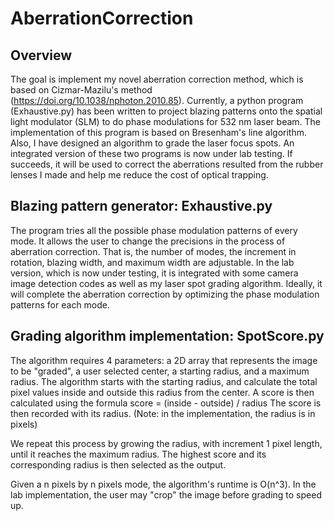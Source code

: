 # AberrationCorrection

## Overview
The goal is implement my novel aberration correction method, which is based on Cizmar-Mazilu's method (https://doi.org/10.1038/nphoton.2010.85). Currently, a python 
program (Exhaustive.py) has been written to project blazing patterns onto the spatial light modulator (SLM) to do phase modulations for 532 nm laser beam. The 
implementation of this program is based on Bresenham's line algorithm. Also, I have designed an algorithm to grade the laser focus spots. An integrated version of these
two programs is now under lab testing. If succeeds, it will be used to correct the aberrations resulted from the rubber lenses I made and help me reduce the cost of 
optical trapping.

## Blazing pattern generator: Exhaustive.py
The program tries all the possible phase modulation patterns of every mode. It allows the user to change the precisions in the process of aberration correction. That is, 
the number of modes, the increment in rotation, blazing width, and maximum width are adjustable. In the lab version, which is now under testing, it is integrated with
some camera image detection codes as well as my laser spot grading algorithm. Ideally, it will complete the aberration correction by optimizing the phase modulation
patterns for each mode.

## Grading algorithm implementation: SpotScore.py
The algorithm requires 4 parameters: a 2D array that represents the image to be "graded", a user selected center, a starting radius, and a maximum radius. The algorithm
starts with the starting radius, and calculate the total pixel values inside and outside this radius from the center. A score is then calculated using the formula
          score = (inside - outside) / radius
The score is then recorded with its radius. (Note: in the implementation, the radius is in pixels)

We repeat this process by growing the radius, with increment 1 pixel length, until it reaches the maximum radius. The highest score and its corresponding radius is then
selected as the output.

Given a n pixels by n pixels mode, the algorithm's runtime is O(n^3). In the lab implementation, the user may "crop" the image before grading to speed up.
